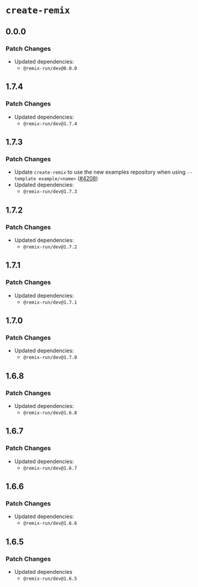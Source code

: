 # `create-remix`

## 0.0.0

### Patch Changes

- Updated dependencies:
  - `@remix-run/dev@0.0.0`

## 1.7.4

### Patch Changes

- Updated dependencies:
  - `@remix-run/dev@1.7.4`

## 1.7.3

### Patch Changes

- Update `create-remix` to use the new examples repository when using `--template example/<name>` ([#4208](https://github.com/remix-run/remix/pull/4208))
- Updated dependencies:
  - `@remix-run/dev@1.7.3`

## 1.7.2

### Patch Changes

- Updated dependencies:
  - `@remix-run/dev@1.7.2`

## 1.7.1

### Patch Changes

- Updated dependencies:
  - `@remix-run/dev@1.7.1`

## 1.7.0

### Patch Changes

- Updated dependencies:
  - `@remix-run/dev@1.7.0`

## 1.6.8

### Patch Changes

- Updated dependencies:
  - `@remix-run/dev@1.6.8`

## 1.6.7

### Patch Changes

- Updated dependencies:
  - `@remix-run/dev@1.6.7`

## 1.6.6

### Patch Changes

- Updated dependencies:
  - `@remix-run/dev@1.6.6`

## 1.6.5

### Patch Changes

- Updated dependencies
  - `@remix-run/dev@1.6.5`
